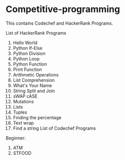 # Competitive-programming
This contains Codechef and HackerRank Programs.

List of HackerRank Programs
  1. Hello World
  2. Python If-Else
  3. Python Division
  4. Python Loop
  5. Python Function
  6. Print Function
  7. Arithmetic Operations
  8. List Comprehension
  9. What's Your Name
  10. String Split and Join
  11. sWAP cASE
  12. Mutations
  13. Lists
  14. Tuples
  15. Finding the percentage
  16. Text wrap
  17. Find a string
List of Codechef Programs

Beginner:
  1. ATM
  2. STFOOD
